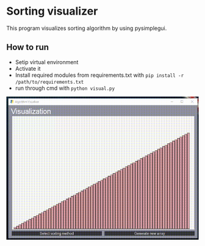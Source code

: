 # Sorting visualizer
This program visualizes sorting algorithm by using pysimplegui.

## How to run
* Setip virtual environment
* Activate it
* Install required modules from requirements.txt with ``` pip install -r /path/to/requirements.txt ```
* run through cmd with ``` python visual.py ```

![Sorting visualizer Demo](demo.gif)

